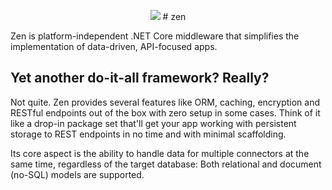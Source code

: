 <p align="center">
  <img src="https://i.stack.imgur.com/wpwwJ.png">
  # zen
</p>

Zen is platform-independent .NET Core middleware that simplifies the implementation of data-driven, API-focused apps.

## Yet another do-it-all framework? Really?

Not quite. Zen provides several features like ORM, caching, encryption and RESTful endpoints out of the box with zero setup in some cases. Think of it like a drop-in package set that'll get your app working with persistent storage to REST endpoints in no time and with minimal scaffolding.

Its core aspect is the ability to handle data for multiple connectors at the same time, regardless of the target database: Both relational and document (no-SQL) models are supported.

